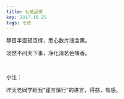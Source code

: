 ```yaml
---
title: 七绝品茶
key: 2017.10.25
tags: 七绝
---
```


静目半壶轻泛绿，悉心数片浅含黄。

淡然不问天下事，净化清茗色味香。

</br>

小注：

昨天老同学給我“谨言慎行”的进言，得益，有感。

</br>

